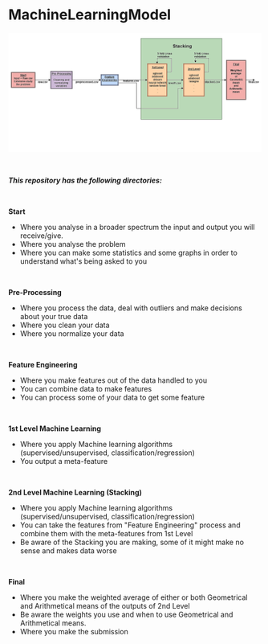 # MachineLearningModel

![alt text](https://github.com/MarioNaia/MachineLearningModel/blob/master/machlearn.png)

&nbsp;

***This repository has the following directories:***

&nbsp;

**Start**
+ Where you analyse in a broader spectrum the input and output you will receive/give.
+ Where you analyse the problem
+ Where you can make some statistics and some graphs in order to understand what's being asked to you

&nbsp;

**Pre-Processing**
+ Where you process the data, deal with outliers and make decisions about your true data
+ Where you clean your data
+ Where you normalize your data

&nbsp;

**Feature Engineering**
+ Where you make features out of the data handled to you
+ You can combine data to make features 
+ You can process some of your data to get some feature

&nbsp;

**1st Level Machine Learning**
+ Where you apply Machine learning algorithms (supervised/unsupervised, classification/regression)
+ You output a meta-feature

&nbsp;

**2nd Level Machine Learning (Stacking)**
+ Where you apply Machine learning algorithms (supervised/unsupervised, classification/regression)
+ You can take the features from "Feature Engineering" process and combine them with the meta-features from 1st Level
+ Be aware of the Stacking you are making, some of it might make no sense and makes data worse

&nbsp;


**Final**
+ Where you make the weighted average of either or both Geometrical and Arithmetical means of the outputs of 2nd Level
+ Be aware the weights you use and when to use Geometrical and Arithmetical means.
+ Where you make the submission

&nbsp;






